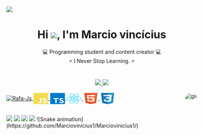 <img src="https://cdn.discordapp.com/attachments/925754846726991902/955634231692906566/wpp1.png" />
<div align="center" >
<h1 align="center">Hi <img src="https://raw.githubusercontent.com/kaueMarques/kaueMarques/master/hi.gif" width="30px">, I'm Marcio vincícius</h1>
💻 Programming student and content creator 💻 </br>
⚡ I Never Stop Learning. ⚡
</div>
</br>
</br>
<div align="center">
  <a href="https://github.com/marciovincius1">
  <img height="160em" src="https://github-readme-stats.vercel.app/api?username=marciovinicius1&show_icons=true&icon_color=FFD93D&theme=chartreuse-dark&include_all_commits=true&count_private=true"/>
  <img height="163em" src="https://github-readme-stats.vercel.app/api/top-langs/?username=marciovinicius1&layout=compact&langs_count=7&theme=chartreuse-dark"/>
</div>
<div style="display: inline_block"><br>
  <img align="center" alt="Rafa-Js" height="30" width="40" src="https://cdn.jsdelivr.net/gh/devicons/devicon/icons/nodejs/nodejs-original.svg" />
  <img align="center" alt="Rafa-Js" height="30" width="40" src="https://raw.githubusercontent.com/devicons/devicon/master/icons/javascript/javascript-plain.svg">
  <img align="center" alt="Rafa-Ts" height="30" width="40" src="https://raw.githubusercontent.com/devicons/devicon/master/icons/typescript/typescript-plain.svg">
  <img align="center" alt="Rafa-React" height="30" width="40" src="https://raw.githubusercontent.com/devicons/devicon/master/icons/react/react-original.svg">
  <img align="center" alt="Rafa-HTML" height="30" width="40" src="https://raw.githubusercontent.com/devicons/devicon/master/icons/html5/html5-original.svg">
  <img align="center" alt="Rafa-CSS" height="30" width="40" src="https://raw.githubusercontent.com/devicons/devicon/master/icons/css3/css3-original.svg">
  <img align="right" alt="gif" height="150" style="border-radius:50px;" src="https://64.media.tumblr.com/757157b98b8e0817b05fd0c913bc752c/tumblr_oz4srnBIAk1uorz8zo5_540.gifv">
</div>
  
  ##
  
  <div> 
  <a href="https://www.youtube.com/channel/UCVPW33d1QZ8xOglxP41ltEg" target="_blank"><img src="https://img.shields.io/badge/YouTube-FF0000?style=for-the-badge&logo=youtube&logoColor=white" target="_blank"></a>
  <a href="https://www.instagram.com/marci0vinicius/" target="_blank"><img src="https://img.shields.io/badge/-Instagram-%23E4405F?style=for-the-badge&logo=instagram&logoColor=white" target="_blank"></a>
  <a href = "mailto:marciovinciusdev@gmail.com"><img src="https://img.shields.io/badge/-Gmail-%23333?style=for-the-badge&logo=gmail&logoColor=white" target="_blank"></a>
  <a href="www.linkedin.com/in/marciovinicius1" target="_blank"><img src="https://img.shields.io/badge/-LinkedIn-%230077B5?style=for-the-badge&logo=linkedin&logoColor=white" target="_blank"></a>
    ![Snake animation](https://github.com/Marciovinicius1/Marciovinicius1/)
    
    
    
</div>

